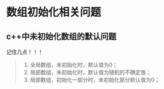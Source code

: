 # 数组初始化相关问题

## c++中未初始化数组的默认问题

记住几点！！！

> 1. 全局数组，未初始化时，默认值为0；
> 2. 局部数组，未初始化时，默认值为随机的不确定值；
> 3. 局部数组，初始化一部分时，未初始化部分默认值为0；

